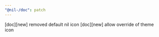 ```yaml
---
"@nil-/doc": patch
---
```


[doc][new] removed default nil icon
[doc][new] allow override of theme icon
